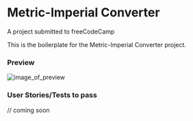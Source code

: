 # Metric-Imperial Converter

A project submitted to freeCodeCamp

This is the boilerplate for the Metric-Imperial Converter project.

### Preview

![image_of_preview](https://github.com/user-attachments/assets/6f2702b2-046f-44c5-b138-920c18bc6dcf)

### User Stories/Tests to pass

// coming soon
